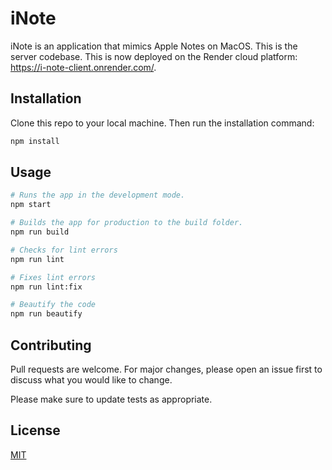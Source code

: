 # iNote

iNote is an application that mimics Apple Notes on MacOS. This is the server codebase. This is now deployed on the Render cloud platform: https://i-note-client.onrender.com/.

## Installation

Clone this repo to your local machine. Then run the installation command:

```bash
npm install
```

## Usage

```bash
# Runs the app in the development mode.
npm start

# Builds the app for production to the build folder.
npm run build

# Checks for lint errors
npm run lint

# Fixes lint errors
npm run lint:fix

# Beautify the code
npm run beautify
```

## Contributing

Pull requests are welcome. For major changes, please open an issue first
to discuss what you would like to change.

Please make sure to update tests as appropriate.

## License

[MIT](https://choosealicense.com/licenses/mit/)
